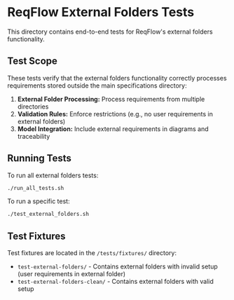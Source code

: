 # ReqFlow External Folders Tests

This directory contains end-to-end tests for ReqFlow's external folders functionality.

## Test Scope

These tests verify that the external folders functionality correctly processes requirements stored outside the main specifications directory:

1. **External Folder Processing:** Process requirements from multiple directories
2. **Validation Rules:** Enforce restrictions (e.g., no user requirements in external folders)
3. **Model Integration:** Include external requirements in diagrams and traceability

## Running Tests

To run all external folders tests:

```bash
./run_all_tests.sh
```

To run a specific test:

```bash
./test_external_folders.sh
```

## Test Fixtures

Test fixtures are located in the `/tests/fixtures/` directory:

- `test-external-folders/` - Contains external folders with invalid setup (user requirements in external folder)
- `test-external-folders-clean/` - Contains external folders with valid setup


